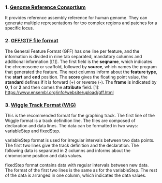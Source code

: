 ### 1. [Genome Reference Consortium]( https://www.ncbi.nlm.nih.gov/grc/human)
It provides reference assembly reference for human genome. They can generate multiple representations for too complex regions and patches for a specific locus.

### 2.  [GFF/GTF file format](https://www.ensembl.org/info/website/upload/gff.html)
The General Feature Format (GFF) has one line per feature, and the information is divided in nine tab separated, mandatory columns and additional information [[1]].  The first field is the **seqname**, which indicates the chromosome or scaffold, followed by **source**, which names the program that generated the feature. The next columns inform about the **feature type**, the **start** and **end** position. The **score** gives the floating point value, the **standard** defines if it is forward (+) or reverse (-). The **frame** is indicated by **0**, **1** or  **2** and then comes the **attribute** field. 
[1]: https://www.ensembl.org/info/website/upload/gff.html

### 3. [Wiggle Track Format (WIG)]( https://genome.ucsc.edu/goldenpath/help/wiggle.html)
This is the recommended format for the graphing track. The first line of the Wiggle format is a track definition line. The files are composed of declaration and data lines. The data can be formatted in two ways: variableStep and fixedStep.

variableStep format is used for irregular intervals between two data points. The first two lines  give the track definition and the declaration. The following data is separated in 2 columns and informs about the chromosome position and data values.

fixedStep format contains data with regular intervals between new data. The format of the first two lines is the same as for the variableStep. The rest of the data is arranged in one column, which indicates the data values.
